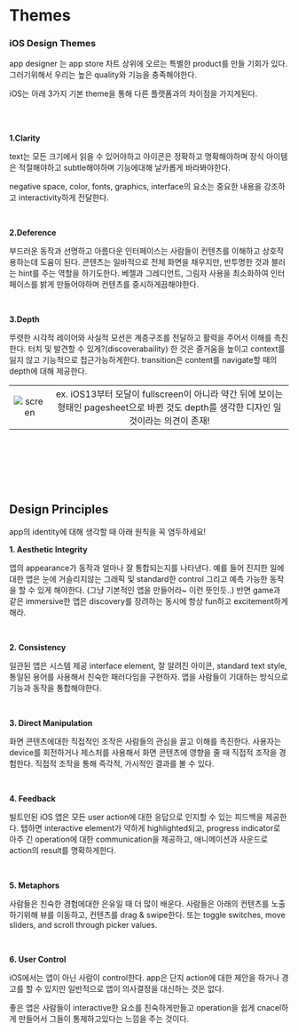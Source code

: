 # Themes

### iOS Design Themes

app designer 는 app store 차트 상위에 오르는 특별한 product를 만들 기회가 있다. 그러기위해서 우리는 높은 quality와 기능을 충족해야한다.

iOS는 아래 3가지 기본 theme을 통해 다른 플랫폼과의 차이점을 가지게된다.

</br>
</br>

**1.Clarity**

text는 모든 크기에서 읽을 수 있어야하고 아이콘은 정확하고 명확해야하며 장식 아이템은 적절해야하고 subtle해야하며 기능에대해 날카롭게 바라봐야한다.

negative space, color, fonts, graphics, interface의 요소는 중요한 내용을 강조하고 interactivity하게 전달한다.

</br>

**2.Deference**

부드러운 동작과 선명하고 아름다운 인터페이스는 사람들이 컨텐츠를 이해하고 상호작용하는데 도움이 된다.
콘텐츠는 일바적으로 전체 화면을 채우지만, 반투명한 것과 블러는 hint를 주는 역할을 하기도한다.
베젤과 그레디언트, 그림자 사용을 최소화하여 인터페이스를 밝게 만들어야하며 컨텐츠를 중시하게끔해야한다.

</br>


**3.Depth**

뚜렷한 시각적 레이어와 사실적 모션은 계층구조를 전달하고 활력을 주어서 이해를 촉진한다.
터치 및 발견할 수 있게?(discoverabaility) 한 것은 즐거움을 높이고 context를 잃지 않고 기능적으로 접근가능하게한다.
transition은 content를 navigate할 때의 depth에 대해 제공한다.

|||
|:--------:|:---:|
|![screen](https://s3.us-west-2.amazonaws.com/secure.notion-static.com/dfa10070-b711-4f72-ab6c-ac4bb7492706/Untitled.png?X-Amz-Algorithm=AWS4-HMAC-SHA256&X-Amz-Content-Sha256=UNSIGNED-PAYLOAD&X-Amz-Credential=AKIAT73L2G45EIPT3X45%2F20220509%2Fus-west-2%2Fs3%2Faws4_request&X-Amz-Date=20220509T151707Z&X-Amz-Expires=86400&X-Amz-Signature=aaa71b24932aac18c915c070fa02d7211060497b0133d303bcee5acfeed1ae31&X-Amz-SignedHeaders=host&response-content-disposition=filename%20%3D%22Untitled.png%22&x-id=GetObject)|ex. iOS13부터 모달이 fullscreen이 아니라 약간 뒤에 보이는형태인 pagesheet으로 바뀐 것도 depth를 생각한 디자인 일 것이라는 의견이 존재!|



</br>
</br>
</br>
</br>
</br>


## Design Principles

app의 identity에 대해 생각할 때 아래 원칙을 꼭 염두하세요!

**1. Aesthetic Integrity**

앱의 appearance가 동작과 얼마나 잘 통합되는지를 나타낸다.
예를 들어 진지한 일에대한 앱은 눈에 거슬리지않는 그래픽 및 standard한 control 그리고 예측 가능한 동작을 할 수 있게 해야한다. (그냥 기본적인 앱을 만들어라~ 이런 뜻인듯..)
반면 game과 같은 immersive한 앱은 discovery를 장려하는 동시에 항상 fun하고 excitement하게 해라.

</br>

**2. Consistency**

일관된 앱은 시스템 제공 interface element, 잘 알려진 아이콘, standard text style, 통일된 용어를 사용해서 친숙한 패러다임을 구현하자.
앱을 사람들이 기대하는 방식으로 기능과 동작을 통합해야한다. 


</br>

**3. Direct Manipulation**

화면 콘텐츠에대한 직접적인 조작은 사람들의 관심을 끌고 이해를 촉진한다. 
사용자는 device를 회전하거나 제스처를 사용해서 화면 콘텐츠에 영향을 줄 때 직접적 조작을 경험한다.
직접적 조작을 통해 즉각적, 가시적인 결과를 볼 수 있다.

</br>

**4. Feedback**

빌트인된 iOS 앱은 모든 user action에 대한 응답으로 인지할 수 있는 피드백을 제공한다. 
탭하면 interactive element가 약하게 highlighted되고, progress indicator로 아주 긴 operation에 대한 communication을 제공하고, 애니메이션과 사운드로 action의 result를 명확하게한다.

</br>

**5. Metaphors**

사람들은 친숙한 경험에대한 은유일 때 더 많이 배운다. 사람들은 아래의 컨텐츠를 노출하기위해 뷰를 이동하고, 컨텐츠를 drag & swipe한다. 또는 toggle switches, move sliders, and scroll through picker values.

</br>

**6. User Control**

iOS에서는 앱이 아닌 사람이 control한다. app은 단지 action에 대한 제안을 하거나 경고를 할 수 있지만
일반적으로 앱이 의사결정을 대신하는 것은 없다.

좋은 앱은 사람들이 interactive한 요소를 친숙하게만들고 operation을 쉽게 cnacel하게 만들어서 그들이 통제하고있다는 느낌을 주는 것이다.